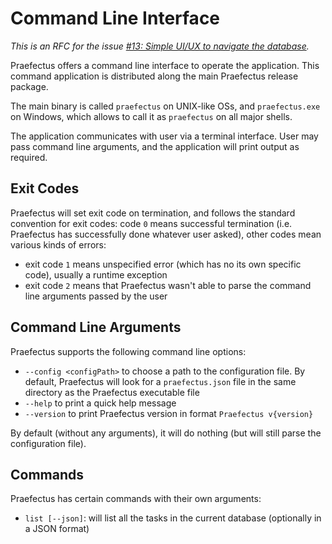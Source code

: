 Command Line Interface
======================

_This is an RFC for the issue [#13: Simple UI/UX to navigate the
database][issue-13]._

Praefectus offers a command line interface to operate the application. This
command application is distributed along the main Praefectus release package.

The main binary is called `praefectus` on UNIX-like OSs, and `praefectus.exe` on
Windows, which allows to call it as `praefectus` on all major shells.

The application communicates with user via a terminal interface. User may pass
command line arguments, and the application will print output as required.

Exit Codes
----------

Praefectus will set exit code on termination, and follows the standard
convention for exit codes: code `0` means successful termination (i.e.
Praefectus has successfully done whatever user asked), other codes mean various
kinds of errors:

- exit code `1` means unspecified error (which has no its own specific code),
  usually a runtime exception
- exit code `2` means that Praefectus wasn't able to parse the command line
  arguments passed by the user

Command Line Arguments
----------------------

Praefectus supports the following command line options:

- `--config <configPath>` to choose a path to the configuration file. By
  default, Praefectus will look for a `praefectus.json` file in the same
  directory as the Praefectus executable file
- `--help` to print a quick help message
- `--version` to print Praefectus version in format `Praefectus v{version}`

By default (without any arguments), it will do nothing (but will still parse the
configuration file).

Commands
--------

Praefectus has certain commands with their own arguments:

- `list [--json]`: will list all the tasks in the current database (optionally
  in a JSON format)

[issue-13]: https://github.com/ForNeVeR/praefectus/issues/13
